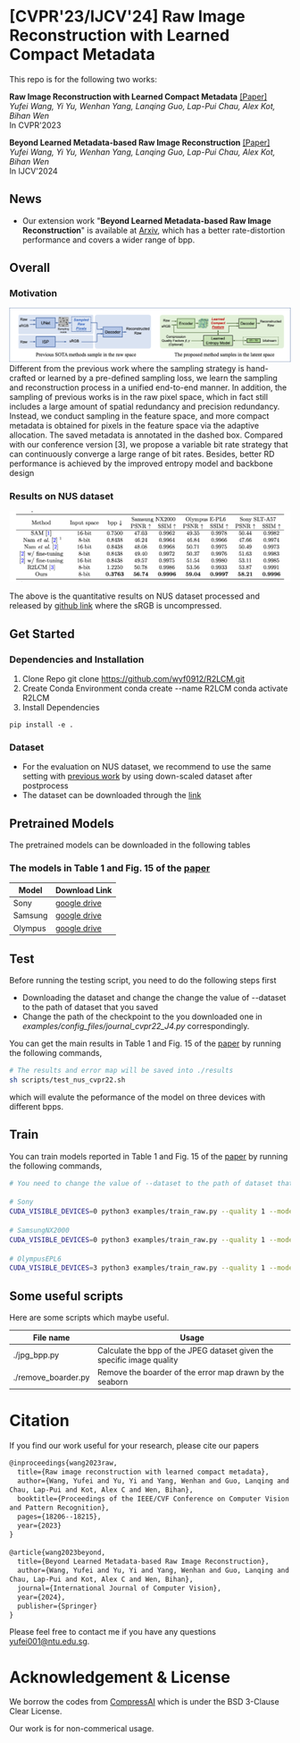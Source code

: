 # [CVPR'23/IJCV'24] Raw Image Reconstruction with Learned Compact Metadata

This repo is for the following two works:

**Raw Image Reconstruction with Learned Compact Metadata** [[Paper]](https://arxiv.org/pdf/2302.12995.pdf) 
<br>_Yufei Wang, Yi Yu, Wenhan Yang, Lanqing Guo, Lap-Pui Chau, Alex Kot, Bihan Wen_<br>
In CVPR'2023

**Beyond Learned Metadata-based Raw Image Reconstruction** [[Paper]](https://arxiv.org/pdf/2306.12058.pdf) 
<br>_Yufei Wang, Yi Yu, Wenhan Yang, Lanqing Guo, Lap-Pui Chau, Alex Kot, Bihan Wen_<br>
In IJCV'2024


## News
- Our extension work "**Beyond Learned Metadata-based Raw Image Reconstruction**" is available at [Arxiv](https://arxiv.org/pdf/2306.12058.pdf), which has a better rate-distortion performance and covers a wider range of bpp.
## Overall 
### Motivation
![Alt text](images/overall.png)
Different from the previous
work where the sampling strategy is hand-crafted or learned by a pre-defined sampling loss, we learn the sampling and reconstruction process in a unified end-to-end manner. In addition, the sampling of previous works is in the raw pixel space, which in fact still includes a large amount of spatial redundancy and precision redundancy. Instead, we
conduct sampling in the feature space, and more compact metadata is obtained for pixels in the feature space via the adaptive allocation. The saved metadata is annotated in the dashed box. Compared with our conference version [3], we propose
a variable bit rate strategy that can continuously converge a large range of bit rates. Besides, better RD performance is achieved by the improved entropy model and backbone design

### Results on NUS dataset

![Alt text](images/result.png)

The above is the quantitative results on NUS dataset processed and released by [github link](https://github.com/SamsungLabs/content-aware-metadata) where the sRGB is uncompressed.

## Get Started
### Dependencies and Installation
1. Clone Repo
git clone https://github.com/wyf0912/R2LCM.git
2. Create Conda Environment
conda create --name R2LCM
conda activate R2LCM   
3. Install Dependencies
```cd R2LCM
pip install -e .
```

### Dataset
- For the evaluation on NUS dataset, we recommend to use the same setting with [previous work](https://github.com/SamsungLabs/content-aware-metadata) by using down-scaled dataset after postprocess
- The dataset can be downloaded through the [link](https://ln5.sync.com/dl/9bf21ed40/z6bn94xs-uiaeij3m-rc3izeje-3epv2uz7/view/default/13870041630008)

## Pretrained Models
The pretrained models can be downloaded in the following tables

### The models in Table 1 and Fig. 15 of the [paper](https://arxiv.org/pdf/2306.12058.pdf)

| Model | Download Link |
| - | - |
| Sony | [google drive](https://drive.google.com/file/d/19IFLxyreqNOWA573phNyvBUBwRwmXHtt/view?usp=sharing) |
| Samsung | [google drive](https://drive.google.com/file/d/1xcEAgJztsI6QWaEpjqQzrYolKvHPzwZc/view?usp=sharing) |
| Olympus | [google drive](https://drive.google.com/file/d/1W5mWZcgBr7HGP4NlpURX9TTNmVHfKCDZ/view?usp=drive_link) |

## Test
Before running the testing script, you need to do the following steps first
- Downloading the dataset and change the change the value of --dataset to the path of dataset that you saved 
- Change the path of the checkpoint to the you downloaded one in *examples/config_files/journal_cvpr22_J4.py* correspondingly.

You can get the main results in Table 1 and Fig. 15 of the [paper](https://arxiv.org/pdf/2306.12058.pdf) by running the following commands,
```bash
# The results and error map will be saved into ./results
sh scripts/test_nus_cvpr22.sh
```
which will evalute the peformance of the model on three devices with different bpps.

## Train
You can train models reported in Table 1 and Fig. 15 of the [paper](https://arxiv.org/pdf/2306.12058.pdf) by running the following commands,

```bash
# You need to change the value of --dataset to the path of dataset that you saved

# Sony
CUDA_VISIBLE_DEVICES=0 python3 examples/train_raw.py --quality 1 --model learned_context_journal4 --reduce-c 8 --dataset /home/Dataset/DatasetYufei/content_aware_reconstruction/SonyA57/ --lambda 0.24 --batch-size 8 --train sony --patch-size 256 --patience 40 --epochs 1000 --sampling-num 4 --val _ --use-deconv --num-workers 8 --stride 2 --adaptive_quant --rounding noise --nocompress --print_freq 300 --test_freq 1 -lr 1e-4 --file_type tif --cache --info _CVPR22_AuxForward --l1 --down_num 2 --rounding_aux forward 

# SamsungNX2000
CUDA_VISIBLE_DEVICES=0 python3 examples/train_raw.py --quality 1 --model learned_context_journal4 --reduce-c 8 --dataset /home/Dataset/DatasetYufei/content_aware_reconstruction/SamsungNX2000/ --lambda 0.24 --batch-size 8 --train samsung --patch-size 256 --patience 40 --epochs 1000 --sampling-num 4 --val _ --use-deconv --num-workers 0 --stride 2 --adaptive_quant --rounding noise --nocompress --print_freq 300 --test_freq 1 -lr 1e-4 --file_type png --cache --info _CVPR22_AuxForward --l1 --down_num 2 --rounding_aux forward

# OlympusEPL6
CUDA_VISIBLE_DEVICES=3 python3 examples/train_raw.py --quality 1 --model learned_context_journal4 --reduce-c 8 --dataset /home/Dataset/DatasetYufei/content_aware_reconstruction/OlympusEPL6/ --lambda 0.24 --batch-size 8 --train olympus --patch-size 256 --patience 40 --epochs 1000 --sampling-num 4 --val _ --use-deconv --num-workers 0 --stride 2 --adaptive_quant --rounding noise --nocompress --print_freq 300 --test_freq 1 -lr 1e-4 --file_type tif --cache --info _CVPR22_AuxForward --l1 --down_num 2 --rounding_aux forward
```


## Some useful scripts
Here are some scripts which maybe useful.

| File name | Usage |
| - | - |
| ./jpg_bpp.py | Calculate the bpp of the JPEG dataset given the specific image quality|
| ./remove_boarder.py | Remove the boarder of the error map drawn by the seaborn |



# Citation
If you find our work useful for your research, please cite our papers
```
@inproceedings{wang2023raw,
  title={Raw image reconstruction with learned compact metadata},
  author={Wang, Yufei and Yu, Yi and Yang, Wenhan and Guo, Lanqing and Chau, Lap-Pui and Kot, Alex C and Wen, Bihan},
  booktitle={Proceedings of the IEEE/CVF Conference on Computer Vision and Pattern Recognition},
  pages={18206--18215},
  year={2023}
}

@article{wang2023beyond,
  title={Beyond Learned Metadata-based Raw Image Reconstruction},
  author={Wang, Yufei and Yu, Yi and Yang, Wenhan and Guo, Lanqing and Chau, Lap-Pui and Kot, Alex C and Wen, Bihan},
  journal={International Journal of Computer Vision},
  year={2024},
  publisher={Springer}
}
```

Please feel free to contact me if you have any questions yufei001@ntu.edu.sg.

# Acknowledgement & License
We borrow the codes from [CompressAI](https://github.com/InterDigitalInc/CompressAI) which is under the BSD 3-Clause Clear License.

Our work is for non-commerical usage.
